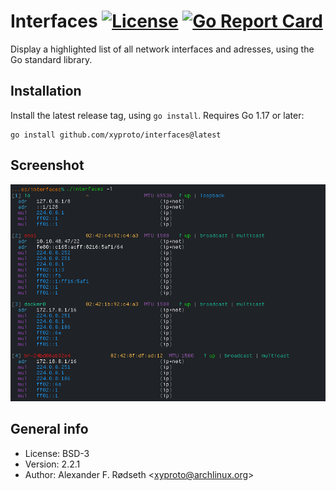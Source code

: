 # Interfaces [![License](http://img.shields.io/badge/license-BSD-blue.svg?style=flat)](https://raw.githubusercontent.com/xyproto/interfaces/master/LICENSE) [![Go Report Card](https://goreportcard.com/badge/github.com/xyproto/interfaces)](https://goreportcard.com/report/github.com/xyproto/interfaces)

Display a highlighted list of all network interfaces and adresses, using the Go standard library.

## Installation

Install the latest release tag, using `go install`. Requires Go 1.17 or later:

    go install github.com/xyproto/interfaces@latest

## Screenshot

![screenshot](img/screenshot.png)

## General info

* License: BSD-3
* Version: 2.2.1
* Author: Alexander F. Rødseth &lt;xyproto@archlinux.org&gt;
